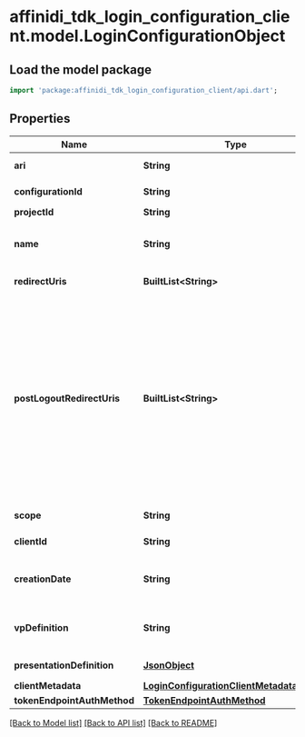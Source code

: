 # affinidi_tdk_login_configuration_client.model.LoginConfigurationObject

## Load the model package

```dart
import 'package:affinidi_tdk_login_configuration_client/api.dart';
```

## Properties

| Name                        | Type                                                                                    | Description                                                                                                                                                                                                 | Notes      |
| --------------------------- | --------------------------------------------------------------------------------------- | ----------------------------------------------------------------------------------------------------------------------------------------------------------------------------------------------------------- | ---------- |
| **ari**                     | **String**                                                                              | Configuration ari                                                                                                                                                                                           |
| **configurationId**         | **String**                                                                              | Configuration id                                                                                                                                                                                            | [optional] |
| **projectId**               | **String**                                                                              | Project id                                                                                                                                                                                                  |
| **name**                    | **String**                                                                              | User defined login configuration name                                                                                                                                                                       |
| **redirectUris**            | **BuiltList&lt;String&gt;**                                                             | OAuth 2.0 Redirect URIs                                                                                                                                                                                     | [optional] |
| **postLogoutRedirectUris**  | **BuiltList&lt;String&gt;**                                                             | Post Logout Redirect URIs, Used to redirect the user's browser to a specified URL after the logout process is complete. Must match the domain, port, scheme of at least one of the registered redirect URIs | [optional] |
| **scope**                   | **String**                                                                              | OAuth 2.0 Client Scope                                                                                                                                                                                      | [optional] |
| **clientId**                | **String**                                                                              | OAuth 2.0 Client ID                                                                                                                                                                                         |
| **creationDate**            | **String**                                                                              | OAuth 2.0 Client Creation Date                                                                                                                                                                              |
| **vpDefinition**            | **String**                                                                              | VP definition in JSON stringify format                                                                                                                                                                      |
| **presentationDefinition**  | [**JsonObject**](.md)                                                                   | Presentation Definition                                                                                                                                                                                     | [optional] |
| **clientMetadata**          | [**LoginConfigurationClientMetadataOutput**](LoginConfigurationClientMetadataOutput.md) |                                                                                                                                                                                                             |
| **tokenEndpointAuthMethod** | [**TokenEndpointAuthMethod**](TokenEndpointAuthMethod.md)                               |                                                                                                                                                                                                             |

[[Back to Model list]](../README.md#documentation-for-models) [[Back to API list]](../README.md#documentation-for-api-endpoints) [[Back to README]](../README.md)
